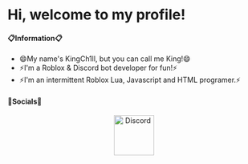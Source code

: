 # Hi, welcome to my profile!

#### 📋Information📋
- 😄My name's KingCh1ll, but you can call me King!😄
- ⚡I'm a Roblox & Discord bot developer for fun!⚡
- ⚡I'm an intermittent Roblox Lua, Javascript and HTML programer.⚡

#### 👥Socials👥
<div align="center">
  <a href="https://discord.gg/5DzTfHs7dy">
    <img src="https://user-images.githubusercontent.com/77991729/106045706-4d752c00-60af-11eb-9180-4a1676fe19bd.png" alt="Discord" width="80"/>
  </a>
 <!-- Copy Paste Above for more, Future King! -->
</div>
